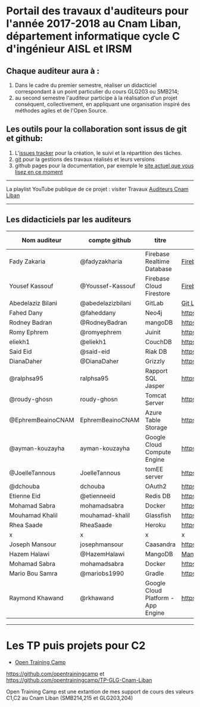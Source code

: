 
# Portail des travaux d'auditeurs pour l'année 2017-2018 au Cnam Liban, département informatique cycle C d'ingénieur AISL et IRSM


## Chaque auditeur aura à :

1. Dans le cadre du premier semestre, réaliser un didacticiel correspondant à un point particulier du cours GLG203 ou SMB214;
2. au second semestre l'auditeur participe à la réalisation d'un projet conséquent, collectivement, en appliquant une organisation inspiré des méthodes agiles et de l'Open Source.

## Les outils pour la collaboration sont issus de git et github:
1. L'[issues tracker](https://github.com/ISSAE/cyclec2018/issues) pour la création, le suivi et la répartition des tâches.
2. [git](https://git-scm.com/docs/gittutorial) pour la gestions des travaux réalisés et leurs versions
3. github pages pour la documentation, par exemple le [site actuel que vous lisez en ce moment](http://issae.github.io/cyclec2018)

----

La playlist YouTube publique de ce projet : visiter Travaux [Auditeurs Cnam Liban](https://goo.gl/ydNEDp)

---

## Les didacticiels par les auditeurs

Nom auditeur | compte github | titre | référence projet | Date présentation
-------------|---------------|-------| ---------------- | ---------
Fady Zakaria | @fadyzakharia | Firebase Realtime Database | [Firebase Fady](https://github.com/fadyzakharia/projetC1) | x
Yousef Kassouf | @Youssef-Kassouf | Firebase Cloud Firestore | [Firebase Cloud Firestore Youssef](https://github.com/Youssef-Kassouf/CNAM-ProjetC1-2018) | x 
Abedelaziz Bilani | @abedelazizbilani | GitLab | [Git Lab Abdelaziz](https://github.com/abedelazizbilani/C1-2017-2018) | x
Fahed Dany | @faheddany | Neo4j | https://github.com/faheddany/neo4j-cyclec | x
Rodney Badran | @RodneyBadran  | mangoDB | https://github.com/RodneyBadran/sujet-3 | x
Romy Ephrem | @romyephrem | Juinit | https://github.com/romyephrem/C1projet2018 | x
eliekh1 | @eliekh1 |  CouchDB | https://github.com/eliekh1/Project-C1-2018 | x
Said Eid | @said-eid | Riak DB | https://github.com/said-eid/ProjetC1-2018 | x
DianaDaher | @DianaDaher | Grizzly | https://github.com/DianaDaher/PROJETC1-2018 | x
@ralphsa95 | ralphsa95 | Rapport SQL Jasper | https://github.com/ralphsa95/ProjetC12018/blob/master/README.md |  x
@roudy-ghosn | roudy-ghosn | Tomcat Server | https://github.com/roudy-ghosn/ProjetC1 | x
@EphremBeainoCNAM | EphremBeainoCNAM | Azure Table Storage | https://github.com/EphremBeainoCNAM/ProjetC1-2018 | x
@ayman-kouzayha | ayman-kouzayha  | Google Cloud Compute Engine | https://github.com/ayman-kouzayha/Google_Cloud_Compute_Engine | x
@JoelleTannous | JoelleTannous | tomEE server | https://github.com/JoelleTannous/projet-C1-2018 | x
@dchouba | dchouba |  OAuth2 | https://github.com/dchouba/oauth2-Cyclec | x
Etienne Eid | @etienneeid | Redis DB | https://github.com/etienneeid/CNAM-ProjetC1-2018  |  x
Mohamad Sabra | mohamadsabra | Docker | https://github.com/mohamadsabra/GLG203 | x
Mouhamad Khalil | mouhamad-khalil | Glassfish | https://mouhamad-khalil.github.io/GlassFish | x
Rhea Saade | RheaSaade | Heroku | https://github.com/RheaSaade/CycleC-2018 | x
x | x | x | x | x 
Joseph Mansour | josephmansour| Caasandra| https://github.com/josephmansour/cassandra | 13/2/2018
Hazem Halawi| @HazemHalawi | MangoDB | [MangoDB Hazem](https://github.com/HazemHalawi/cyclec-2018) | 13/2/2018
Mohamad Sabra | mohamadsabra | Docker | https://github.com/mohamadsabra/GLG203 |  13/2/2018
Mario Bou Samra | @mariobs1990 | Gradle | https://github.com/mariobs1990/Projet-C1-2018 | 15/2/2018 
Raymond Khawand | @rkhawand | Google Cloud Platform - App Engine | https://github.com/rkhawand/Projet-SMB214-2018 | 20/2/2018 20/2/2018 


------------------------

# Les TP puis projets pour C2

* [Open Training Camp](http://opentraining.cofares.net)

https://github.com/opentrainingcamp et https://github.com/opentrainingcamp/TP-GLG-Cnam-Liban

Open Training Camp est une extantion de mes support de cours des valeurs C1,C2 au Cnam Liban (SMB214,215 et GLG203,204)

